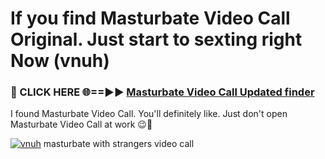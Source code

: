 # If you find Masturbate Video Call Original. Just start to sexting right Now (vnuh)

<h3>🔴 CLICK HERE 🌐==►► <a href="https://tinyurl.com/mtbk5fxa" rel="nofollow">Masturbate Video Call Updated finder</a></h3>

I found Masturbate Video Call. You'll definitely like. Just don't open Masturbate Video Call at work 😉💬

[![vnuh](https://i.imgur.com/Q8WKrnY.jpeg)](https://tinyurl.com/mtbk5fxa)
masturbate with strangers video call